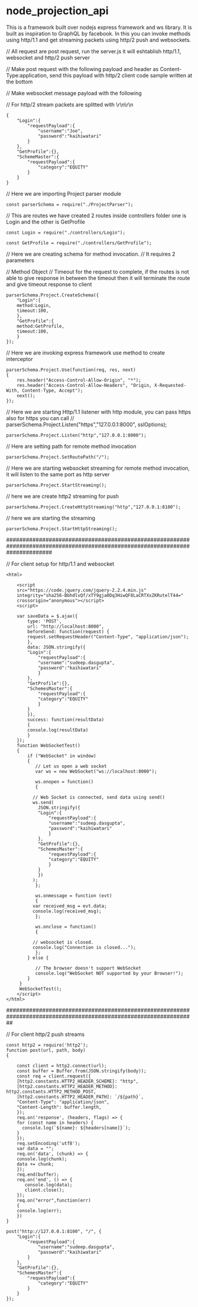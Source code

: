 # node_projection_api
This is a framework built over nodejs express framework and ws library. It is built as inspiration to GraphQL by facebook.
In this you can invoke methods using http/1.1 and get streaming packets using http/2 push and websockets.

// All request are post request, run the server.js it will eshtablish http/1.1, websocket and http/2 push server

// Make post request with the following payload and header as Content-Type:application, send this payload with http/2 client code sample written at the bottom

// Make websocket message payload with the following

// For http/2 stream packets are splitted with \r\n\r\n 

	{
		"Login":{
			"requestPayload":{
				"username":"Joe",
				"password":"kaihiwatari"
			}
		},
		"GetProfile":{},
		"SchemeMaster":{
			"requestPayload":{
				"category":"EQUITY"
			}
		}
	}

// Here we are importing Project parser module

	const parserSchema = require("./ProjectParser");

// This are routes we have created 2 routes inside controllers folder one is Login and the other is GetProfile

	const Login = require("./controllers/Login");

	const GetProfile = require("./controllers/GetProfile");

// Here we are creating schema for method invocation.
// It requires 2 parameters

// Method Object
// Timeout for the request to complete, if the routes is not able to give response in between the timeout then it will terminate the route and give timeout response to client

	parserSchema.Project.CreateSchema({
	    "Login":{
		method:Login,
		timeout:100,
	    },
	    "GetProfile":{
		method:GetProfile,
		timeout:100,
	    }
	});

// Here we are invoking express framework use method to create interceptor

	parserSchema.Project.Use(function(req, res, next)
	{
	    res.header("Access-Control-Allow-Origin", "*");
	    res.header("Access-Control-Allow-Headers", "Origin, X-Requested-With, Content-Type, Accept");
	    next();
	});

// Here we are starting Http/1.1 listener with http module, you can pass https also for https you can call
// parserSchema.Project.Listen("https","127.0.0.1:8000", sslOptions);

	parserSchema.Project.Listen("http","127.0.0.1:8000");

// Here are setting path for remote method invocation

	parserSchema.Project.SetRoutePath("/");

// Here we are starting websocket streaming for remote method invocation, it will listen to the same port as http server

	parserSchema.Project.StartStreaming();

// here we are create http2 streaming for push

	parserSchema.Project.CreateHttpStreaming("http","127.0.0.1:8100");

// here we are starting the streaming

	parserSchema.Project.StartHttpStreaming();

##############################################################################################################################

// For client setup for http/1.1 and websocket

	<html>

	    <script
		src="https://code.jquery.com/jquery-2.2.4.min.js"
		integrity="sha256-BbhdlvQf/xTY9gja0Dq3HiwQF8LaCRTXxZKRutelT44="
		crossorigin="anonymous"></script>
	    <script>

		var saveData = $.ajax({
		    type: 'POST',
		    url: "http://localhost:8000",
		    beforeSend: function(request) {
			request.setRequestHeader("Content-Type", "application/json");
		    },
		    data: JSON.stringify({
			"Login":{
			    "requestPayload":{
				"username":"sudeep.dasgupta",
				"password":"kaihiwatari"
			    }
			},
			"GetProfile":{},
			"SchemesMaster":{
			    "requestPayload":{
				"category":"EQUITY"
			    }
			}
		    }),
		    success: function(resultData)
		    { 
			console.log(resultData)
		    }
		});
		function WebSocketTest()
		{
		    if ("WebSocket" in window)
		    {               
		       // Let us open a web socket
		       var ws = new WebSocket("ws://localhost:8000");

		       ws.onopen = function()
		       {

			  // Web Socket is connected, send data using send()
			  ws.send(
			    JSON.stringify({
				"Login":{
				    "requestPayload":{
					"username":"sudeep.dasgupta",
					"password":"kaihiwatari"
				    }
				},
				"GetProfile":{},
				"SchemesMaster":{
				    "requestPayload":{
					"category":"EQUITY"
				    }
				}
			    })
			  );
		       };

		       ws.onmessage = function (evt)
		       { 
			  var received_msg = evt.data;
			  console.log(received_msg);
		       };

		       ws.onclose = function()
		       { 

			  // websocket is closed.
			  console.log("Connection is closed..."); 
		       };
		    } else {

		       // The browser doesn't support WebSocket
		       console.log("WebSocket NOT supported by your Browser!");
		    }
		 }
		 WebSocketTest();
	    </script>
	</html>

##################################################################################################################

// For client http/2 push streams

	const http2 = require('http2');
	function post(url, path, body)
	{

	    const client = http2.connect(url);
	    const buffer = Buffer.from(JSON.stringify(body));
	    const req = client.request({
		[http2.constants.HTTP2_HEADER_SCHEME]: "http",
		[http2.constants.HTTP2_HEADER_METHOD]: http2.constants.HTTP2_METHOD_POST,
		[http2.constants.HTTP2_HEADER_PATH]: `/${path}`,
		"Content-Type": "application/json",
		"Content-Length": buffer.length,
	    });
	    req.on('response', (headers, flags) => {
		for (const name in headers) {
		  console.log(`${name}: ${headers[name]}`);
		}
	    });
	    req.setEncoding('utf8');
	    var data = "";
	    req.on('data', (chunk) => {
		console.log(chunk);
		data += chunk;
	    });
	    req.end(buffer);
	    req.on('end', () => {
	       console.log(data);
	       client.close();
	    });
	    req.on("error",function(err)
	    {
		console.log(err);
	    })
	}

	post("http://127.0.0.1:8100", "/", {
		"Login":{
			"requestPayload":{
				"username":"sudeep.dasgupta",
				"password":"kaihiwatari"
			}
		},
		"GetProfile":{},
		"SchemesMaster":{
			"requestPayload":{
				"category":"EQUITY"
			}
		}
	});
